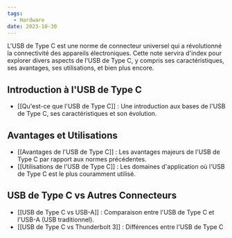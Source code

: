 ```yaml
---
tags:
  - Hardware
date: 2023-10-30
---
```


L'USB de Type C est une norme de connecteur universel qui a révolutionné la connectivité des appareils électroniques. Cette note servira d'index pour explorer divers aspects de l'USB de Type C, y compris ses caractéristiques, ses avantages, ses utilisations, et bien plus encore.

## Introduction à l'USB de Type C

- [[Qu'est-ce que l'USB de Type C]] : Une introduction aux bases de l'USB de Type C, ses caractéristiques et son évolution.

## Avantages et Utilisations

- [[Avantages de l'USB de Type C]] : Les avantages majeurs de l'USB de Type C par rapport aux normes précédentes.
- [[Utilisations de l'USB de Type C]] : Les domaines d'application où l'USB de Type C est le plus couramment utilisé.

## USB de Type C vs Autres Connecteurs

- [[USB de Type C vs USB-A]] : Comparaison entre l'USB de Type C et l'USB-A (USB traditionnel).
- [[USB de Type C vs Thunderbolt 3]] : Différences entre l'USB de Type C
